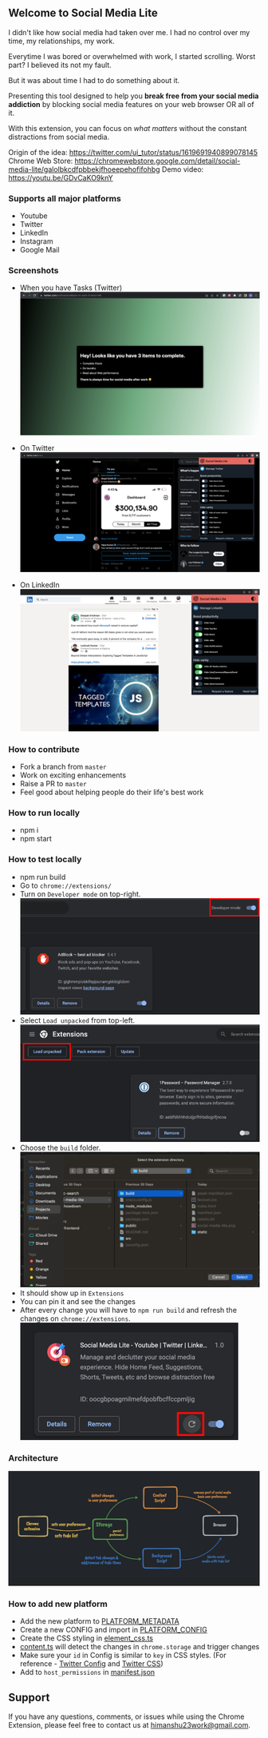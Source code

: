 ## Welcome to Social Media Lite

I didn't like how social media had taken over me. I had no control over my time, my relationships, my work.

Everytime I was bored or overwhelmed with work, I started scrolling. Worst part? I believed its not my fault.

But it was about time I had to do something about it.

Presenting this tool designed to help you **break free from your social media addiction** by blocking social media features on your web browser OR all of it.

With this extension, you can focus on *what matters* without the constant distractions from social media.

Origin of the idea: https://twitter.com/ui_tutor/status/1619691940899078145
Chrome Web Store: https://chromewebstore.google.com/detail/social-media-lite/galolbkcdfpbbekjfhoeepehofifohbg
Demo video: https://youtu.be/GDvCaKO9knY

### Supports all major platforms
- Youtube
- Twitter
- LinkedIn
- Instagram
- Google Mail

### Screenshots

- When you have Tasks (Twitter)
![Blocks social media](/screenshots/block-social-media.png)

- On Twitter
![On Twitter](/screenshots/use-on-twitter.png)

- On LinkedIn
![On LinkedIn](/screenshots/use-on-linkedin.png)


### How to contribute
- Fork a branch from `master`
- Work on exciting enhancements
- Raise a PR to `master` 
- Feel good about helping people do their life's best work

### How to run locally
- npm i
- npm start

### How to test locally
- npm run build
- Go to `chrome://extensions/`
- Turn on `Developer mode` on top-right.
![Developer mode](/screenshots/developer-mode.png)
- Select `Load unpacked` from top-left.
![Load unpacked](/screenshots/load-unpacked.png)
- Choose the `build` folder.
![Upload build](/screenshots/load-build.png)
- It should show up in `Extensions` 
- You can pin it and see the changes
- After every change you will have to `npm run build` and refresh the changes on `chrome://extensions`.
![Refresh extension](/screenshots/refresh-extension.png)

### Architecture
<img src="/screenshots/architecture.png" alt="Architecture">

### How to add new platform
- Add the new platform to [PLATFORM_METADATA](src/platform/index.ts)
- Create a new CONFIG and import in [PLATFORM_CONFIG](src/platform/manage-config/index.ts)
- Create the CSS styling in [element_css.ts](src/chrome/element_css.ts)
- [content.ts](src/chrome/content.ts) will detect the changes in `chrome.storage` and trigger changes
- Make sure your `id` in Config is similar to `key` in CSS styles. (For reference - [Twitter Config](src/platform/manage-config/twitter-config.ts) and [Twitter CSS](src/chrome/element_css.ts))
- Add to `host_permissions` in [manifest.json](public/manifest.json)

## Support

If you have any questions, comments, or issues while using the Chrome Extension, please feel free to contact us at [himanshu23work@gmail.com](mailto:himanshu23work@gmail.com).
